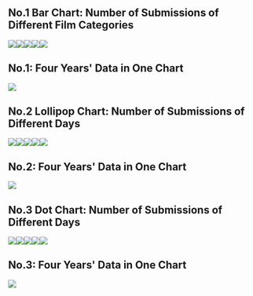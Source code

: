 No.1 Bar Chart: Number of Submissions of Different Film Categories
------------------------------------------------------------------

![](Year_2016_2017_2018_2019_Marketing_Calendar_files/figure-markdown_strict/unnamed-chunk-2-1.png)![](Year_2016_2017_2018_2019_Marketing_Calendar_files/figure-markdown_strict/unnamed-chunk-2-2.png)![](Year_2016_2017_2018_2019_Marketing_Calendar_files/figure-markdown_strict/unnamed-chunk-2-3.png)![](Year_2016_2017_2018_2019_Marketing_Calendar_files/figure-markdown_strict/unnamed-chunk-2-4.png)![](Year_2016_2017_2018_2019_Marketing_Calendar_files/figure-markdown_strict/unnamed-chunk-2-5.png)

No.1: Four Years' Data in One Chart
-----------------------------------

![](Year_2016_2017_2018_2019_Marketing_Calendar_files/figure-markdown_strict/unnamed-chunk-3-1.png)

No.2 Lollipop Chart: Number of Submissions of Different Days
------------------------------------------------------------

![](Year_2016_2017_2018_2019_Marketing_Calendar_files/figure-markdown_strict/unnamed-chunk-4-1.png)![](Year_2016_2017_2018_2019_Marketing_Calendar_files/figure-markdown_strict/unnamed-chunk-4-2.png)![](Year_2016_2017_2018_2019_Marketing_Calendar_files/figure-markdown_strict/unnamed-chunk-4-3.png)![](Year_2016_2017_2018_2019_Marketing_Calendar_files/figure-markdown_strict/unnamed-chunk-4-4.png)![](Year_2016_2017_2018_2019_Marketing_Calendar_files/figure-markdown_strict/unnamed-chunk-4-5.png)

No.2: Four Years' Data in One Chart
-----------------------------------

![](Year_2016_2017_2018_2019_Marketing_Calendar_files/figure-markdown_strict/unnamed-chunk-5-1.png)

No.3 Dot Chart: Number of Submissions of Different Days
-------------------------------------------------------

![](Year_2016_2017_2018_2019_Marketing_Calendar_files/figure-markdown_strict/unnamed-chunk-6-1.png)![](Year_2016_2017_2018_2019_Marketing_Calendar_files/figure-markdown_strict/unnamed-chunk-6-2.png)![](Year_2016_2017_2018_2019_Marketing_Calendar_files/figure-markdown_strict/unnamed-chunk-6-3.png)![](Year_2016_2017_2018_2019_Marketing_Calendar_files/figure-markdown_strict/unnamed-chunk-6-4.png)![](Year_2016_2017_2018_2019_Marketing_Calendar_files/figure-markdown_strict/unnamed-chunk-6-5.png)

No.3: Four Years' Data in One Chart
-----------------------------------

![](Year_2016_2017_2018_2019_Marketing_Calendar_files/figure-markdown_strict/unnamed-chunk-7-1.png)
